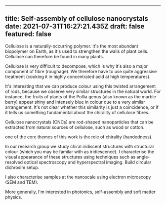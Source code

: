 
---
title: Self-assembly of cellulose nanocrystals
date: 2021-07-31T16:27:21.435Z
draft: false
featured: false
---

Cellulose is a naturally-occurring polymer. It's the most abundant biopolymer on Earth, as it's used to strengthen the walls of plant cells. Cellulose can therefore be found in many plants. 

Cellulose is very difficult to decompose, which is why it's also a major component of fibre (roughage). We therefore have to use quite aggressive treatment (cooking it in highly concentrated acid at high temperatures).

It's interesting that we can produce colour using this twisted arrangement of rods, because we observe very similar structures in the natural world. For instance, the fruits of plants of the Pollia genus (also known as the marble berry) appear shiny and intensely blue in colour due to a very similar arrangement. It's not clear whether this similarity is just a coincidence, or if it tells us something fundamental about the chirality of cellulose fibres. 




Cellulose nanocrystals (CNCs) are rod-shaped nanoparticles that can be extracted from natural sources of cellulose, such as wood or cotton. 



one of the core themes of this work is the role of chirality (handedness). 

In our research group we study chiral iridiscent structures with structural colour (which you may be familar with as iridiescence). I characterise the visual appearance of these structures using techniques such as angle-resolved optical spectroscopy and hyperspectral imaging. Build circular dichrosim setup. 

I also characterise samples at the nanoscale using electron microscopy (SEM and TEM). 

More generally, I'm interested in photonics, self-assembly and soft matter physics.
